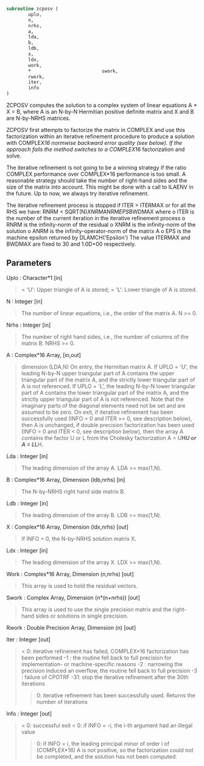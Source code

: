 ```fortran
subroutine zcposv (
		uplo,
		n,
		nrhs,
		a,
		lda,
		b,
		ldb,
		x,
		ldx,
		work,
		*                          swork,
		rwork,
		iter,
		info
)
```

 ZCPOSV computes the solution to a complex system of linear equations
    A * X = B,
 where A is an N-by-N Hermitian positive definite matrix and X and B
 are N-by-NRHS matrices.

 ZCPOSV first attempts to factorize the matrix in COMPLEX and use this
 factorization within an iterative refinement procedure to produce a
 solution with COMPLEX*16 normwise backward error quality (see below).
 If the approach fails the method switches to a COMPLEX*16
 factorization and solve.

 The iterative refinement is not going to be a winning strategy if
 the ratio COMPLEX performance over COMPLEX*16 performance is too
 small. A reasonable strategy should take the number of right-hand
 sides and the size of the matrix into account. This might be done
 with a call to ILAENV in the future. Up to now, we always try
 iterative refinement.

 The iterative refinement process is stopped if
     ITER > ITERMAX
 or for all the RHS we have:
     RNRM < SQRT(N)*XNRM*ANRM*EPS*BWDMAX
 where
     o ITER is the number of the current iteration in the iterative
       refinement process
     o RNRM is the infinity-norm of the residual
     o XNRM is the infinity-norm of the solution
     o ANRM is the infinity-operator-norm of the matrix A
     o EPS is the machine epsilon returned by DLAMCH('Epsilon')
 The value ITERMAX and BWDMAX are fixed to 30 and 1.0D+00
 respectively.

## Parameters
Uplo : Character*1 [in]
> = 'U':  Upper triangle of A is stored;
> = 'L':  Lower triangle of A is stored.

N : Integer [in]
> The number of linear equations, i.e., the order of the
> matrix A.  N >= 0.

Nrhs : Integer [in]
> The number of right hand sides, i.e., the number of columns
> of the matrix B.  NRHS >= 0.

A : Complex*16 Array, [in,out]
> dimension (LDA,N)
> On entry, the Hermitian matrix A. If UPLO = 'U', the leading
> N-by-N upper triangular part of A contains the upper
> triangular part of the matrix A, and the strictly lower
> triangular part of A is not referenced.  If UPLO = 'L', the
> leading N-by-N lower triangular part of A contains the lower
> triangular part of the matrix A, and the strictly upper
> triangular part of A is not referenced.
> Note that the imaginary parts of the diagonal
> elements need not be set and are assumed to be zero.
> On exit, if iterative refinement has been successfully used
> (INFO = 0 and ITER >= 0, see description below), then A is
> unchanged, if double precision factorization has been used
> (INFO = 0 and ITER < 0, see description below), then the
> array A contains the factor U or L from the Cholesky
> factorization A = U**H*U or A = L*L**H.

Lda : Integer [in]
> The leading dimension of the array A.  LDA >= max(1,N).

B : Complex*16 Array, Dimension (ldb,nrhs) [in]
> The N-by-NRHS right hand side matrix B.

Ldb : Integer [in]
> The leading dimension of the array B.  LDB >= max(1,N).

X : Complex*16 Array, Dimension (ldx,nrhs) [out]
> If INFO = 0, the N-by-NRHS solution matrix X.

Ldx : Integer [in]
> The leading dimension of the array X.  LDX >= max(1,N).

Work : Complex*16 Array, Dimension (n,nrhs) [out]
> This array is used to hold the residual vectors.

Swork : Complex Array, Dimension (n*(n+nrhs)) [out]
> This array is used to use the single precision matrix and the
> right-hand sides or solutions in single precision.

Rwork : Double Precision Array, Dimension (n) [out]

Iter : Integer [out]
> < 0: iterative refinement has failed, COMPLEX*16
> factorization has been performed
> -1 : the routine fell back to full precision for
> implementation- or machine-specific reasons
> -2 : narrowing the precision induced an overflow,
> the routine fell back to full precision
> -3 : failure of CPOTRF
> -31: stop the iterative refinement after the 30th
> iterations
> > 0: iterative refinement has been successfully used.
> Returns the number of iterations

Info : Integer [out]
> = 0:  successful exit
> < 0:  if INFO = -i, the i-th argument had an illegal value
> > 0:  if INFO = i, the leading principal minor of order i
> of (COMPLEX*16) A is not positive, so the factorization
> could not be completed, and the solution has not been
> computed.

